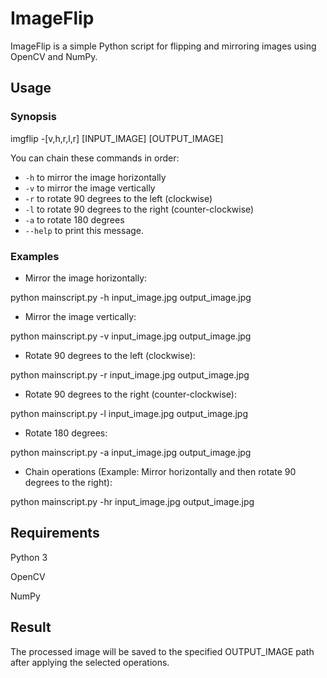 # ImageFlip

ImageFlip is a simple Python script for flipping and mirroring images using OpenCV and NumPy.

## Usage

### Synopsis

imgflip -[v,h,r,l,r] [INPUT_IMAGE] [OUTPUT_IMAGE]



You can chain these commands in order:

- `-h` to mirror the image horizontally
- `-v` to mirror the image vertically
- `-r` to rotate 90 degrees to the left (clockwise)
- `-l` to rotate 90 degrees to the right (counter-clockwise)
- `-a` to rotate 180 degrees
- `--help` to print this message.

### Examples

- Mirror the image horizontally:
 
python mainscript.py -h input_image.jpg output_image.jpg
  
- Mirror the image vertically:


python mainscript.py -v input_image.jpg output_image.jpg

- Rotate 90 degrees to the left (clockwise):


python mainscript.py -r input_image.jpg output_image.jpg

- Rotate 90 degrees to the right (counter-clockwise):


python mainscript.py -l input_image.jpg output_image.jpg

- Rotate 180 degrees:


python mainscript.py -a input_image.jpg output_image.jpg

- Chain operations (Example: Mirror horizontally and then rotate 90 degrees to the right):


python mainscript.py -hr input_image.jpg output_image.jpg

## Requirements

Python 3

OpenCV

NumPy

## Result
The processed image will be saved to the specified OUTPUT_IMAGE path after applying the selected operations.
